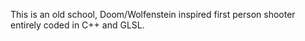 This is an old school, Doom/Wolfenstein inspired first person shooter entirely coded in C++ and GLSL.
